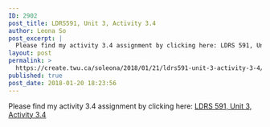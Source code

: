 ```yaml
---
ID: 2902
post_title: LDRS591, Unit 3, Activity 3.4
author: Leona So
post_excerpt: |
  Please find my activity 3.4 assignment by clicking here: LDRS 591, Unit 3, Activity 3.4
layout: post
permalink: >
  https://create.twu.ca/soleona/2018/01/21/ldrs591-unit-3-activity-3-4/
published: true
post_date: 2018-01-20 18:23:56
---
```

Please find my activity 3.4 assignment by clicking here: <a href="http://create.twu.ca/soleona/files/2018/01/LDRS-591-Unit-3-Activity-3.4.pdf">LDRS 591, Unit 3, Activity 3.4</a>